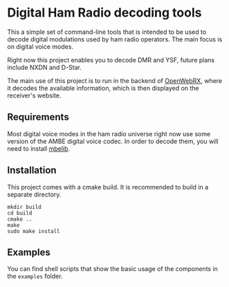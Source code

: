 # Digital Ham Radio decoding tools

This a simple set of command-line tools that is intended to be used to decode digital modulations used by ham radio
operators. The main focus is on digital voice modes.

Right now this project enables you to decode DMR and YSF, future plans include NXDN and D-Star.

The main use of this project is to run in the backend of [OpenWebRX](https://github.com/jketterl/openwebrx), where it
decodes the available information, which is then displayed on the receiver's website.

## Requirements

Most digital voice modes in the ham radio universe right now use some version of the AMBE digital voice codec. In order
to decode them, you will need to install [mbelib](https://github.com/szechyjs/mbelib).

## Installation

This project comes with a cmake build. It is recommended to build in a separate directory.

```
mkdir build
cd build
cmake ..
make
sudo make install
```

## Examples

You can find shell scripts that show the basic usage of the components in the `examples` folder.